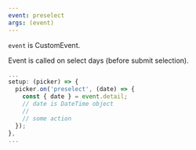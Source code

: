```yaml
---
event: preselect
args: (event)
---
```


`event` is CustomEvent. 

Event is called on select days (before submit selection).

```js
...
setup: (picker) => {
  picker.on('preselect', (date) => {
    const { date } = event.detail;
    // date is DateTime object
    //
    // some action
  });
},
...
```